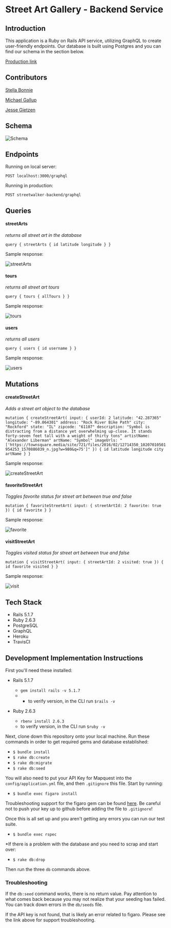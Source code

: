 # Street Art Gallery - Backend Service

## Introduction

This application is a Ruby on Rails API service, utilizing GraphQL to create user-friendly endpoints. Our database is built using Postgres and you can find our schema in the section below.

[Production link](https://streetwalker-backend.herokuapp.com/)

## Contributors

[Stella Bonnie](https://github.com/stellakunzang)

[Michael Gallup](https://github.com/Gallup93)

[Jesse Gietzen](https://github.com/elguapogordo)

## Schema

![Schema](/public/schema.png)

## Endpoints

Running on local server:

`POST localhost:3000/graphql`

Running in production:

`POST streetwalker-backend/graphql`

## Queries

#### streetArts

*returns all street art in the database*

  `query {
     streetArts {
         id
         latitude
         longitude
     }
  }`

Sample response:

![streetArts](/public/street_arts_response.png)

#### tours

*returns all street art tours*

  `query {
     tours {
         allTours
     }
  }`

Sample response:

![tours](/public/tours_response.png)

#### users

*returns all users*

  `query {
     users {
         id
         username
     }
  }`

Sample response:

![users](/public/users_response.png)

## Mutations

#### createStreetArt

*Adds a street art object to the database*

  `mutation {
        createStreetArt( input: {
          userId: 2
          latitude: "42.287365"
          longitude: "-89.064301"
          address: "Rock River Bike Path"
          city: "Rockford"
          state: "IL"
          zipcode: "61107"
          description: "Symbol is distracting from a distance yet overwhelming up-close. It stands forty-seven feet tall with a weight of thirty tons"
          artistName: "Alexander Liberman"
          artName: "Symbol"
          imageUrls: "['https://townsquare.media/site/721/files/2016/02/12714350_10207010501954253_1570886039_n.jpg?w=980&q=75']"
        }) {
            id
            latitude
            longitude
            city
            artName
            }
      }`

Sample response:

![createStreetArt](/public/create_street_art.png)

#### favoriteStreetArt

*Toggles favorite status for street art between true and false*

  `mutation {
       favoriteStreetArt( input: {
         streetArtId: 2
         favorite: true
       }) {
           id
           favorite
           }
     }`

Sample response:

![favorite](/public/favorite_response.png)

#### visitStreetArt

*Toggles visited status for street art between true and false*

  `mutation {
       visitStreetArt( input: {
         streetArtId: 2
         visited: true
       }) {
           id
           favorite
           visited
           }
       }`

Sample response:

![visit](/public/visit_response.png)

## Tech Stack

- Rails 5.1.7
- Ruby 2.6.3
- PostgreSQL
- GraphQL
- Heroku
- TravisCI

## Development Implementation Instructions

First you'll need these installed:

* Rails 5.1.7
  - `gem install rails -v 5.1.7`
  - - to verify version, in the CLI run `$rails -v`

* Ruby 2.6.3
  - `rbenv install 2.6.3`
  - to verify version, in the CLI run `$ruby -v`

Next, clone down this repository onto your local machine. Run these commands in order to get required gems and database established:

- `$ bundle install`
- `$ rake db:create`
- `$ rake db:migrate`
- `$ rake db:seed`

You will also need to put your API Key for Mapquest into the `config/application.yml` file, and then `.gitignore` this file. Start by running:

- `$ bundle exec figaro install`

Troubleshooting support for the figaro gem can be found [here](https://github.com/laserlemon/figaro). Be careful not to push your key up to github before adding the file to `.gitignore`!

Once this is all set up and you aren't getting any errors you can run our test suite.

- `$ bundle exec rspec`

*If there is a problem with the database and you need to scrap and start over:

- `$ rake db:drop`

Then run the three `db` commands above.

### Troubleshooting

If the `db:seed` command works, there is no return value. Pay attention to what comes back because you may not realize that your seeding has failed. You can track down errors in the `db/seeds` file.

If the API key is not found, that is likely an error related to figaro. Please see the link above for support troubleshooting.
